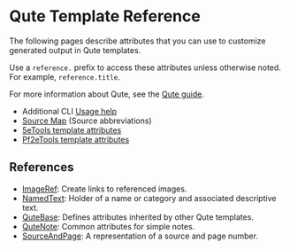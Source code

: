 # Qute Template Reference

The following pages describe attributes that you can use to customize generated output in Qute templates.

Use a `reference.` prefix to access these attributes unless otherwise noted. For example, `reference.title`.

For more information about Qute, see the [Qute guide](https://quarkus.io/guides/qute).

- Additional CLI [Usage help](usage)
- [Source Map](sourceMap.md) (Source abbreviations)
- [5eTools template attributes](dnd5e/README.md)
- [Pf2eTools template attributes](pf2e/README.md)

## References

- [ImageRef](ImageRef.md): Create links to referenced images.
- [NamedText](NamedText.md): Holder of a name or category and associated descriptive text.
- [QuteBase](QuteBase.md): Defines attributes inherited by other Qute templates.
- [QuteNote](QuteNote.md): Common attributes for simple notes.
- [SourceAndPage](SourceAndPage.md): A representation of a source and page number.
